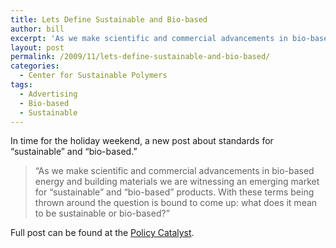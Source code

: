 ```yaml
---
title: Lets Define Sustainable and Bio-based
author: bill
excerpt: 'As we make scientific and commercial advancements in bio-based energy and building materials we are witnessing an emerging market for "sustainable" and "bio-based" products. With these terms being thrown around the question is bound to come up: what does it mean to be sustainable or bio-based?'
layout: post
permalink: /2009/11/lets-define-sustainable-and-bio-based/
categories:
  - Center for Sustainable Polymers
tags:
  - Advertising
  - Bio-based
  - Sustainable
---
```

In time for the holiday weekend, a new post about standards for &#8220;sustainable&#8221; and &#8220;bio-based.&#8221;

> &#8220;As we make scientific and commercial advancements in bio-based energy and building materials we are witnessing an emerging market for &#8220;sustainable&#8221; and &#8220;bio-based&#8221; products. With these terms being thrown around the question is bound to come up: what does it mean to be sustainable or bio-based?&#8221;

Full post can be found at the <a href="http://blog.lib.umn.edu/cstpp/policycatalyst/2009/11/lets_define_sustainable_and_bio-based.php" target="_blank">Policy Catalyst</a>.